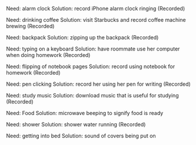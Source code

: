 Need: alarm clock  Solution: record iPhone alarm clock ringing (Recorded)

Need: drinking coffee  Solution: visit Starbucks and record coffee machine brewing (Recorded)

Need: backpack Solution: zipping up the backpack (Recorded)

Need: typing on a keyboard  Solution: have roommate use her computer when doing homework (Recorded)

Need: flipping of notebook pages  Solution: record using notebook for homework (Recorded)

Need: pen clicking  Solution: record her using her pen for writing (Recorded)

Need: study music  Solution: download music that is useful for studying (Recorded)

Need: Food  Solution: microwave beeping to signify food is ready 

Need: shower  Solution: shower water running (Recorded)

Need: getting into bed Solution: sound of covers being put on 
